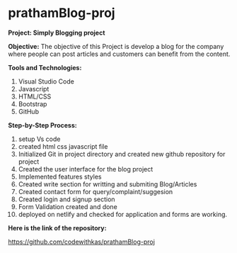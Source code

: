 # prathamBlog-proj

**Project: Simply Blogging project**

**Objective:**
The objective of this Project is develop a blog for the company where people can post articles and customers can benefit from the content.

**Tools and Technologies:**

1. Visual Studio Code
2. Javascript
3. HTML/CSS
4. Bootstrap
5. GitHub

**Step-by-Step Process:**

1.  setup Vs code
2.  created html css javascript file
3.  Initialized Git in project directory and created new github repository for project
4.  Created the user interface for the blog project
5.  Implemented features styles
6.  Created write section for writting and submiting Blog/Articles
7.  Created contact form for query/complaint/suggesion
8.  Created login and signup section
9.  Form Validation created and done
10. deployed on netlify and checked for application and forms are working.

**Here is the link of the repository:**

https://github.com/codewithkas/prathamBlog-proj
